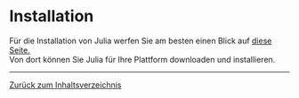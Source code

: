 # Installation

Für die Installation von Julia werfen Sie am besten einen Blick auf [diese Seite.](https://julialang.org/downloads/)  
Von dort können Sie Julia für Ihre Plattform downloaden und installieren. 

---

[Zurück zum Inhaltsverzeichnis](../README.md#inhaltsverzeichnis)
